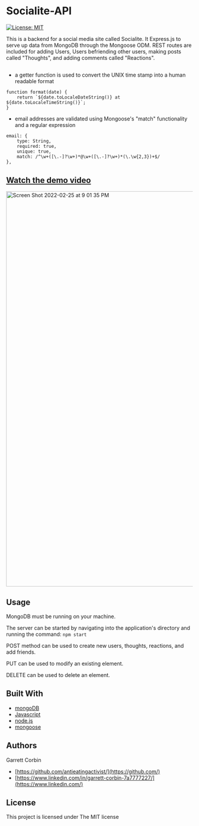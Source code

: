 # Socialite-API

[![License: MIT](https://img.shields.io/badge/License-MIT-yellow.svg)](https://opensource.org/licenses/MIT)


This is a backend for a social media site called Socialite. It Express.js to serve up data from MongoDB through the Mongoose ODM. REST routes are included for adding Users, Users befriending other users, making posts called "Thoughts", and adding comments called "Reactions".



##

- a getter function is used to convert the UNIX time stamp into a human readable format

```
function format(date) {
    return `${date.toLocaleDateString()} at ${date.toLocaleTimeString()}`;
}
```
- email addresses are validated using Mongoose's "match" functionality and a regular expression

```
email: { 
    type: String, 
    required: true, 
    unique: true,
    match: /^\w+([\.-]?\w+)*@\w+([\.-]?\w+)*(\.\w{2,3})+$/
},
```

## [Watch the demo video](https://antieatingactivist.github.io/Socialite-API/)



<img width="1065" alt="Screen Shot 2022-02-25 at 9 01 35 PM" src="https://user-images.githubusercontent.com/1414728/155829871-4a15aeca-8933-4c19-ac8a-3281127fc7d7.png">




## Usage
MongoDB must be running on your machine.

The server can be started by navigating into the application's directory and running the command:
`npm start`

POST method can be used to create new users, thoughts, reactions, and add friends.

PUT can be used to modify an existing element.

DELETE can be used to delete an element.


## Built With

* [mongoDB](https://mongodb.com)
* [Javascript](https://developer.mozilla.org/en-US/docs/Web/JavaScript)
* [node.js](https://nodejs.dev) 
* [mongoose](https://mongoosejs.com)



## Authors

Garrett Corbin

- [https://github.com/antieatingactivist/](https://github.com/)
- [https://www.linkedin.com/in/garrett-corbin-7a7777227/](https://www.linkedin.com/)

## License

This project is licensed under The MIT license


